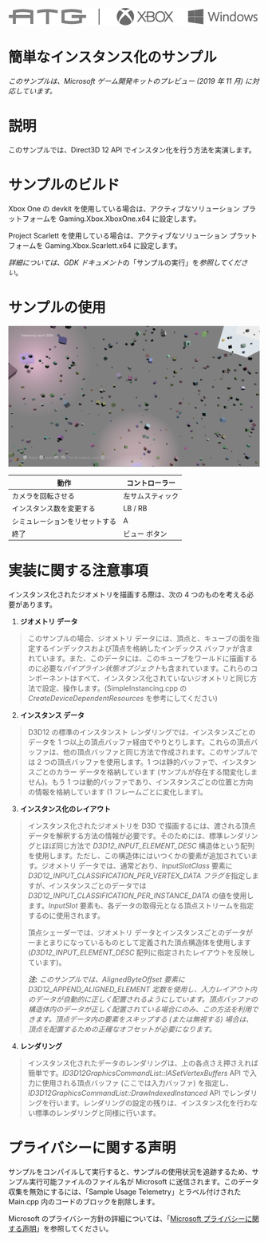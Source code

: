   ![](./media/image1.png)

#   簡単なインスタンス化のサンプル

*このサンプルは、Microsoft ゲーム開発キットのプレビュー (2019 年 11 月)
に対応しています。*

# 説明

このサンプルでは、Direct3D 12 API でインスタン化を行う方法を実演します。

# サンプルのビルド

Xbox One の devkit を使用している場合は、アクティブなソリューション
プラットフォームを Gaming.Xbox.XboxOne.x64 に設定します。

Project Scarlett を使用している場合は、アクティブなソリューション
プラットフォームを Gaming.Xbox.Scarlett.x64 に設定します。

*詳細については、GDK
ドキュメント*の「サンプルの実行」を*参照してください*。

# サンプルの使用

![](./media/image3.png)

| 動作                                   |  コントローラー              |
|----------------------------------------|-----------------------------|
| カメラを回転させる                     |  左サムスティック            |
| インスタンス数を変更する               |  LB / RB                     |
| シミュレーションをリセットする         |  A                           |
| 終了                                   |  ビュー ボタン               |

# 実装に関する注意事項

インスタンス化されたジオメトリを描画する際は、次の 4
つのものを考える必要があります。

1.  **ジオメトリ データ**

> このサンプルの場合、ジオメトリ
> データには、頂点と、キューブの面を指定するインデックスおよび頂点を格納したインデックス
> バッファが含まれています。また、このデータには、このキューブをワールドに描画するのに必要な*パイプライン状態オブジェクト*も含まれています。これらのコンポーネントはすべて、インスタンス化されていないジオメトリと同じ方法で設定、操作します。(SimpleInstancing.cpp
> の *CreateDeviceDependentResources* を参考にしてください)

2.  **インスタンス データ**

> D3D12 の標準のインスタンスト
> レンダリングでは、インスタンスごとのデータを 1
> つ以上の頂点バッファ経由でやりとりします。これらの頂点バッファは、他の頂点バッファと同じ方法で作成されます。このサンプルでは
> 2 つの頂点バッファを使用します。1
> つは静的バッファで、インスタンスごとのカラー データを格納しています
> (サンプルが存在する間変化しません)。もう 1
> つは動的バッファであり、インスタンスごとの位置と方向の情報を格納しています
> (1 フレームごとに変化します)。

3.  **インスタンス化のレイアウト**

> インスタンス化されたジオメトリを D3D
> で描画するには、渡される頂点データを解釈する方法の情報が必要です。そのためには、標準レンダリングとほぼ同じ方法で
> *D3D12_INPUT_ELEMENT_DESC*
> 構造体という配列を使用します。ただし、この構造体にはいつくかの要素が追加されています。ジオメトリ
> データでは、通常どおり、*InputSlotClass* 要素に
> *D3D12_INPUT_CLASSIFICATION_PER_VERTEX_DATA
> フラグを*指定しますが、インスタンスごとのデータでは*D3D12_INPUT_CLASSIFICATION_PER_INSTANCE_DATA*
> の値を使用します。*InputSlot*
> 要素も、各データの取得元となる頂点ストリームを指定するのに使用されます。
>
> 頂点シェーダーでは、ジオメトリ
> データとインスタンスごとのデータが一まとまりになっているものとして定義された頂点構造体を使用します
> (*D3D12_INPUT_ELEMENT_DESC*
> 配列に指定されたレイアウトを反映しています)。
>
> ***注:** このサンプルでは、AlignedByteOffset 要素に
> D3D12_APPEND_ALIGNED_ELEMENT
> 定数を使用し、入力レイアウト内のデータが自動的に正しく配置されるようにしています。頂点バッファの構造体内のデータが正しく配置されている場合にのみ、この方法を利用できます。頂点データ内の要素をスキップする
> (または無視する)
> 場合は、頂点を配置するための正確なオフセットが必要になります。*

4.  **レンダリング**

> インスタンス化されたデータのレンダリングは、上の各点さえ押さえれば簡単です。*ID3D12GraphicsCommandList::IASetVertexBuffers*
> API で入力に使用される頂点バッファ (ここでは入力バッファ)
> を指定し、*ID3D12GraphicsCommandList::DrawIndexedInstanced* API
> でレンダリングを行います。レンダリングの設定の残りは、インスタンス化を行わない標準のレンダリングと同様に行います。

# プライバシーに関する声明

サンプルをコンパイルして実行すると、サンプルの使用状況を追跡するため、サンプル実行可能ファイルのファイル名が
Microsoft に送信されます。このデータ収集を無効にするには、「Sample Usage
Telemetry」とラベル付けされた Main.cpp
内のコードのブロックを削除します。

Microsoft のプライバシー方針の詳細については、「[Microsoft
プライバシーに関する声明](https://privacy.microsoft.com/en-us/privacystatement/)」を参照してください。

